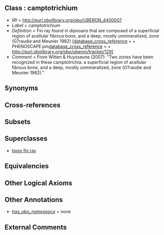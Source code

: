 
## Class : camptotrichium

 * *IRI* = http://purl.obolibrary.org/obo/UBERON_4400007
 * *Label* = camptotrichium
 * *Definition* = Fin ray found in dipnoans that are composed of a superficial region of acellular fibrous bone, and a deep, mostly unmineralized, zone (G?raudie and Meunier 1982) [[database_cross_reference](../../ef/oboInOwl#hasDbXref.md) =  + PHENOSCAPE:pm[database_cross_reference](../../ef/oboInOwl#hasDbXref.md) =  + http://purl.obolibrary.org/obo/uberon/tracker/129]
 * *Comment* = From Witten & Huysseune (2007): "Two zones have been recognized in these camptotrichia: a superficial region of acellular fibrous bone, and a deep, mostly unmineralized, zone (G?raudie and Meunier 1982)."

## Synonyms


## Cross-references


## Subsets


## Superclasses

 * [bony fin ray](../../UBERON/37/UBERON_4300037.md)

## Equivalencies


## Other Logical Axioms


## Other Annotations

 * *[has_obo_namespace](../../ce/oboInOwl#hasOBONamespace.md)* = none

## External Comments

